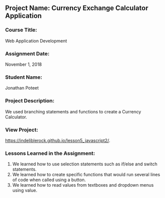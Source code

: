 ## Project Name:  Currency Exchange Calculator Application

### Course Title:
Web Application Development

### Assignment Date:  
November 1, 2018

### Student Name:  
Jonathan Poteet

### Project Description:
We used branching statements and functions to create a Currency Calculator.

### View Project:
https://indeliblerock.github.io/lesson5_javascript2/.

### Lessons Learned in the Assignment:
1. We learned how to use selection statements such as if/else and switch statements.
2. We learned how to create specific functions that would run several lines of code when called using a button. 
3. We learned how to read values from textboxes and dropdown menus using value.

